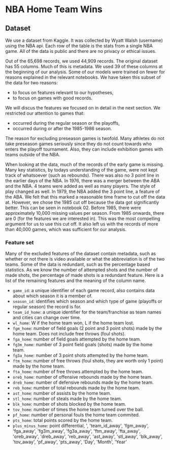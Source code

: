 # NBA Home Team Wins

## Dataset
We use a dataset from Kaggle. It was collected by Wyatt Walsh (username) using the NBA api. Each row of the table is the stats from a single NBA game. All of the data is public and there are no privacy or ethical issues. 

Out of the 65,698 records, we used 44,909 records. The original dataset has 55 columns. Much of this is metadata. We used 39 of these columns at the beginning of our analysis. Some of our models were trained on fewer for reasons explained in the relevant notebooks. We have taken this subset of the data for two reasons:
- to focus on features relevant to our hypotheses,
- to focus on games with good records.

We will discus the features we focused on in detail in the next section. We restricted our attention to games that:
- occurred during the regular season or the playoffs,
- occurred during or after the 1985-1986 season.

The reason for excluding preseason games is twofold. Many athletes do not take preseason games seriously since they do not count towards who enters the playoff tournament. Also, they can include exhibition games with teams outside of the NBA.

When looking at the data, much of the records of the early game is missing. Many key statistics, by todays understanding of the game, were not kept track of whatsoever (such as rebounds). There was also no 3 point line in the earlier days of the NBA. In 1976, there was a merger between the ABA and the NBA. 4 teams were added as well as many players. The style of play changed as well. In 1979, the NBA added the 3 point line, a feature of the ABA. We felt that this marked a reasonable time frame to cut off the data at. However, we chose the 1985 cut off because the data got significantly better. This can be seen in notebook 02. Before 1985, there were approximately 10,000 missing values per season. From 1985 onwards, there are 0 (for the features we are interested in). This was the most compelling argument for us to use this cut off. It also left us with the records of more than 40,000 games, which was sufficient for our analysis.

### Feature set
Many of the excluded features of the dataset contain metadata, such as whether or not there is video available or what the abbreviation is of the two teams. Some of the data is redundant, such as the percentage based statistics. As we know the number of attempted shots and the number of made shots, the percentage of made shots is a redundant feature. Here is a list of the remaining features and the meaning of the column name.

- `game_id`: a unique identifier of each game record, also contains data about which season it is a member of.
- `season_id`: identifies which season and which type of game (playoffs or regular season) the record is for.
- `team_id_home`: a unique identifier for the team/franchise as team names and cities can change over time.
- `wl_home`: W if the home team won, L if the home team lost.
- `fgm_home`: number of field goals (2 point and 3 point shots) made by the home team. Does not include free throws (foul shots).
- `fga_home`: number of field goals attempted by the home team.
- `fg3m_home`: number of 3 point field goals (shots) made by the home team.
- `fg3a_home`: number of 3 point shots attempted by the home team.
- `ftm_home`: number of free throws (foul shots, they are worth only 1 point) made by the home team.
- `fta_home`: number of free throws attempted by the home team.
- `oreb_home`: number of offensive rebounds made by the home team.
- `dreb_home`: number of defensive rebounds made by the home team.
- `reb_home`: number of total rebounds made by the home team.
- `ast_home`: number of assists by the home team.
- `stl_home`: number of steals made by the home team.
- `blk_home`: number of shots blocked by the home team.
- `tov_home`: number of times the home team turned over the ball.
- `pf_home`: number of personal fouls the home team commited.
- `pts_home`: total points scored by the home team.
- `plus_minus_home`: point differential, ',
       'team_id_away', 'fgm_away', 'fga_away', 'fg3m_away', 'fg3a_away',
       'ftm_away', 'fta_away', 'oreb_away', 'dreb_away', 'reb_away',
       'ast_away', 'stl_away', 'blk_away', 'tov_away', 'pf_away', 'pts_away',
       'Day', 'Month', 'Year'
